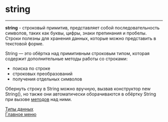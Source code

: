 # string
____
__string__ - строковый примитив, представляет собой последовательность символов, таких как буквы, цифры, знаки препинания и пробелы. Строки полезны для хранения данных, которые можно представить в текстовой форме.

String — это обёртка над примитивным строковым типом, которая содержит дополнительные методы работы со строками:

* поиска по строке
* строковых преобразований
* получения отдельных символов

Обернуть строку в String можно вручную, вызвав конструктор new String(), но также они автоматически оборачиваются в обёртку String при вызове [методов](methods.md) над ними.

[Типы данных](../data-types.md)<br>
[Главное меню](../../README.md)<br>

